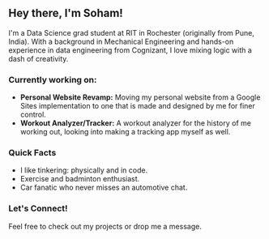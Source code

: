 ## Hey there, I'm Soham!

I'm a Data Science grad student at RIT in Rochester (originally from Pune, India). With a background in Mechanical Engineering and hands-on experience in data engineering from Cognizant, I love mixing logic with a dash of creativity.

### Currently working on:
- **Personal Website Revamp:** Moving my personal website from a Google Sites implementation to one that is made and designed by me for finer control.
- **Workout Analyzer/Tracker:** A workout analyzer for the history of me working out, looking into making a tracking app myself as well.

### Quick Facts
- I like tinkering: physically and in code.
- Exercise and badminton enthusiast.
- Car fanatic who never misses an automotive chat.

### Let's Connect!
Feel free to check out my projects or drop me a message.
